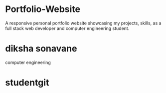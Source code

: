# Portfolio-Website
A responsive personal portfolio website showcasing my projects, skills,  as a full stack web developer and computer engineering student.

# diksha sonavane
computer engineering 

# studentgit 